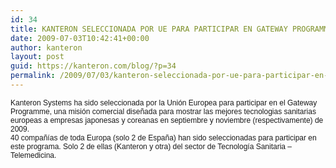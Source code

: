 ```yaml
---
id: 34
title: KANTERON SELECCIONADA POR UE PARA PARTICIPAR EN GATEWAY PROGRAMME
date: 2009-07-03T10:42:41+00:00
author: kanteron
layout: post
guid: https://kanteron.com/blog/?p=34
permalink: /2009/07/03/kanteron-seleccionada-por-ue-para-participar-en-gateway-programme/
---
```

<p style="font: normal normal normal 12px/normal Helvetica;margin: 0px">
  Kanteron Systems ha sido seleccionada por la Unión Europea para participar en el Gateway Programme, una misión comercial diseñada para mostrar las mejores tecnologias sanitarias europeas a empresas japonesas y coreanas en septiembre y noviembre (respectivamente) de 2009.
</p>

<p style="font: normal normal normal 12px/normal Helvetica;margin: 0px">
  40 compañías de toda Europa (solo 2 de España) han sido seleccionadas para participar en este programa. Solo 2 de ellas (Kanteron y otra) del sector de Tecnología Sanitaria – Telemedicina.
</p>